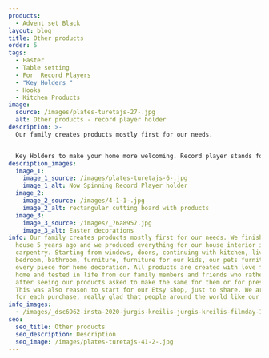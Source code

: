 ```yaml
---
products:
  - Advent set Black
layout: blog
title: Other products
order: 5
tags:
  - Easter
  - Table setting
  - For  Record Players
  - "Key Holders "
  - Hooks
  - Kitchen Products
image:
  source: /images/plates-turetajs-27-.jpg
  alt: Other products - record player holder
description: >-
  Our family creates products mostly first for our needs.


  Key Holders to make your home more welcoming. Record player stands for the ones who want to make their house sound like a home. Kitchenware for the cooking time to feel wonderful.
description_images:
  image_1:
    image_1_source: /images/plates-turetajs-6-.jpg
    image_1_alt: Now Spinning Record Player holder
  image_2:
    image_2_source: /images/4-1-1-.jpg
    image_2_alt: rectangular cutting board with products
  image_3:
    image_3_source: /images/_76a8957.jpg
    image_3_alt: Easter decorations
info: Our family creates products mostly first for our needs. We finished our
  house 5 years ago and we produced everything for our house interior in our
  carpentry. Starting from windows, doors, continuing with kitchen, living room,
  bedroom, bathroom, furniture, furniture for our kids, our pets furniture and
  every piece for home decoration. All products are created with love for our
  home and tested in life from our family members and friends who rather often
  after seeing our products asked to make the same for them or for presents.
  This was also reason to start for our Etsy shop, just to share. We are happy
  for each purchase, really glad that people around the world like our products.
info_images:
  - /images/_dsc6962-insta-2020-jurgis-kreilis-jurgis-kreilis-filmday-1-.jpg
seo:
  seo_title: Other products
  seo_description: Description
  seo_image: /images/plates-turetajs-41-2-.jpg
---
```


